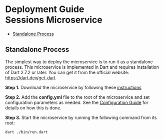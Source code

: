 # Deployment Guide <br> Sessions Microservice

* [Standalone Process](#process)

## <a name="process"></a> Standalone Process

The simplest way to deploy the microservice is to run it as a standalone process. 
This microservice is implemented in Dart and requires installation of Dart 2.7.2 or later. 
You can get it from the official website: https://dart.dev/get-dart

**Step 1.** Download the microservice by following these [instructions](Downloads.md)

**Step 2.** Add the **config.yml** file to the root of the microservice and set configuration parameters as needed. 
See the [Configuration Guide](Configuration.md) for details on how this is done.

**Step 3.** Start the microservice by running the following command from its root:

```bash
dart ./bin/run.dart
```
